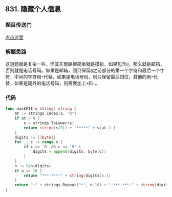 ## 831. 隐藏个人信息

### 题目传送门

[点击这里](https://leetcode.cn/problems/masking-personal-information/)

### 解题思路

这道题就是复杂一些，但其实思路很简单就是模拟，如果包含`@`，那么就是邮箱，否则就是电话号码。如果是邮箱，则只保留`@`之前部分的第一个字符和最后一个字符，中间的字符用`*`代替，如果是电话号码，则只保留最后四位，其他的用`*`代替，如果是国外的电话号码，则需要加上`+`和`-`。

### 代码

```go
func maskPII(s string) string {
	at := strings.Index(s, "@")
	if at > 0 {
		s = strings.ToLower(s)
		return string(s[0]) + "*****" + s[at-1:]
	}
	digits := []byte{}
	for _, c := range s {
		if c >= '0' && c <= '9' {
			digits = append(digits, byte(c))
		}
	}
	n := len(digits)
	if n == 10 {
		return "***-***-" + string(digits[6:])
	}
	return "+" + strings.Repeat("*", n-10) + "-***-***-" + string(digits[n-4:])
}

```